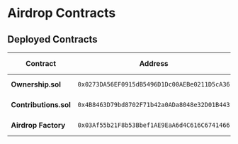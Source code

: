# Airdrop Contracts

## Deployed Contracts

| Contract | Address | Status | Explorer Link |
|----------|---------|--------|---------------|
| **Ownership.sol** | `0x0273DA56EF0915dB5496D1Dc00AEBe0211D5cA36` | ✅ Verified | [BaseScan](https://sepolia.basescan.org/address/0x0273DA56EF0915dB5496D1Dc00AEBe0211D5cA36#code) |
| **Contributions.sol** | `0x4B8463D79bd8702F71b42a0ADa8048e32D01B443` | ✅ Verified | [BaseScan](https://sepolia.basescan.org/address/0x4B8463D79bd8702F71b42a0ADa8048e32D01B443) |
| **Airdrop Factory** | `0x03Af55b21F8b53Bbef1AE9EaA6d4C616C6741466` | ✅ Verified | [BaseScan](https://sepolia.basescan.org/address/0x03Af55b21F8b53Bbef1AE9EaA6d4C616C6741466) |
